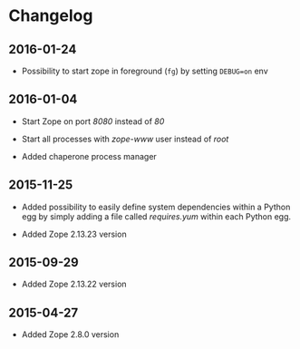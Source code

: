 # Changelog

## 2016-01-24

- Possibility to start zope in foreground (`fg`) by setting `DEBUG=on` env

## 2016-01-04

- Start Zope on port *8080* instead of *80*

- Start all processes with *zope-www* user instead of *root*

- Added chaperone process manager


## 2015-11-25

- Added possibility to easily define system dependencies within a Python egg
  by simply adding a file called *requires.yum* within each Python egg.

- Added Zope 2.13.23 version

## 2015-09-29

- Added Zope 2.13.22 version

## 2015-04-27

- Added Zope 2.8.0 version
